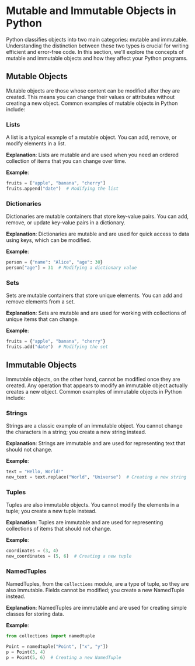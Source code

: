 # Mutable and Immutable Objects in Python

Python classifies objects into two main categories: mutable and immutable. Understanding the distinction between these two types is crucial for writing efficient and error-free code. In this section, we'll explore the concepts of mutable and immutable objects and how they affect your Python programs.

## Mutable Objects

Mutable objects are those whose content can be modified after they are created. This means you can change their values or attributes without creating a new object. Common examples of mutable objects in Python include:

### Lists

A list is a typical example of a mutable object. You can add, remove, or modify elements in a list.

**Explanation**: Lists are mutable and are used when you need an ordered collection of items that you can change over time.

**Example**:
```python
fruits = ["apple", "banana", "cherry"]
fruits.append("date")  # Modifying the list
```

### Dictionaries

Dictionaries are mutable containers that store key-value pairs. You can add, remove, or update key-value pairs in a dictionary.

**Explanation**: Dictionaries are mutable and are used for quick access to data using keys, which can be modified.

**Example**:
```python
person = {"name": "Alice", "age": 30}
person["age"] = 31  # Modifying a dictionary value
```

### Sets

Sets are mutable containers that store unique elements. You can add and remove elements from a set.

**Explanation**: Sets are mutable and are used for working with collections of unique items that can change.

**Example**:
```python
fruits = {"apple", "banana", "cherry"}
fruits.add("date")  # Modifying the set
```

## Immutable Objects

Immutable objects, on the other hand, cannot be modified once they are created. Any operation that appears to modify an immutable object actually creates a new object. Common examples of immutable objects in Python include:

### Strings

Strings are a classic example of an immutable object. You cannot change the characters in a string; you create a new string instead.

**Explanation**: Strings are immutable and are used for representing text that should not change.

**Example**:
```python
text = "Hello, World!"
new_text = text.replace("World", "Universe")  # Creating a new string
```

### Tuples

Tuples are also immutable objects. You cannot modify the elements in a tuple; you create a new tuple instead.

**Explanation**: Tuples are immutable and are used for representing collections of items that should not change.

**Example**:
```python
coordinates = (3, 4)
new_coordinates = (5, 6)  # Creating a new tuple
```

### NamedTuples

NamedTuples, from the `collections` module, are a type of tuple, so they are also immutable. Fields cannot be modified; you create a new NamedTuple instead.

**Explanation**: NamedTuples are immutable and are used for creating simple classes for storing data.

**Example**:
```python
from collections import namedtuple

Point = namedtuple("Point", ["x", "y"])
p = Point(3, 4)
p = Point(5, 6)  # Creating a new NamedTuple
```